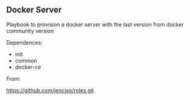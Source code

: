 ## Docker Server

Playbook to provision a docker server with the last version from docker community version

Dependences:

* init
* common
* docker-ce

From:

https://github.com/jenciso/roles.git


